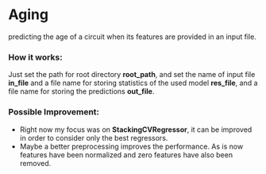 # Aging

predicting the age of a circuit when its features are provided in an input file.

### How it works: ###
Just set the path for root directory **root_path**, and set the name of input file **in_file** and a file name for storing statistics of the used model **res_file**, and a file name for storing the predictions **out_file**.  

### Possible Improvement: ###
* Right now my focus was on **StackingCVRegressor**, it can be improved in order to consider only the best regressors.
* Maybe a better preprocessing improves the performance. As is now features have been normalized and zero features have also been removed.

